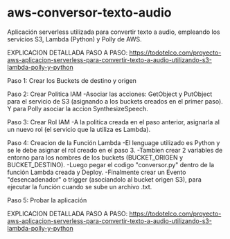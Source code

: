 # aws-conversor-texto-audio
Aplicación serverless utilizada para convertir texto a audio, empleando los servicios S3, Lambda (Python) y Polly de AWS.

EXPLICACION DETALLADA PASO A PASO: https://todotelco.com/proyecto-aws-aplicacion-serverless-para-convertir-texto-a-audio-utilizando-s3-lambda-polly-y-python


Paso 1: Crear los Buckets de destino y origen

Paso 2: Crear Politica IAM
-Asociar las acciones: GetObject y PutObject para el servicio de S3 (asignando a los buckets creados en el primer paso). Y para Polly asociar la accion SynthesizeSpeech.

Paso 3: Crear Rol IAM
-A la politica creada en el paso anterior, asignarla al un nuevo rol (el servicio que la utiliza es Lambda).

Paso 4: Creacion de la Función Lambda
-El lenguage utilizado es Python y se le debe asignar el rol creado en el paso 3.
-Tambien crear 2 variables de entorno para los nombres de los buckets (BUCKET_ORIGEN y BUCKET_DESTINO).
-Luego pegar el codigo "conversor.py" dentro de la función Lambda creada y Deploy.
-Finalmente crear un Evento "desencadenador" o trigger (asociandolo al bucket origen S3), para ejecutar la función cuando se sube un archivo .txt.

Paso 5: Probar la aplicación

EXPLICACION DETALLADA PASO A PASO: https://todotelco.com/proyecto-aws-aplicacion-serverless-para-convertir-texto-a-audio-utilizando-s3-lambda-polly-y-python